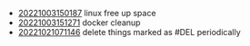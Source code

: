 - [20221003150187](/zet/20221003150187/README.md) linux free up space
- [20221003151271](/zet/20221003151271/README.md) docker cleanup
- [20221021071146](/zet/20221021071146/README.md) delete things marked as #DEL periodically
